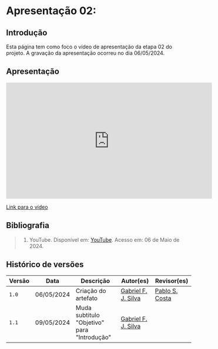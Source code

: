 # Apresentação 02:

## Introdução
Esta página tem como foco o vídeo de apresentação da etapa 02 do projeto. A gravação da apresentação ocorreu no dia 06/05/2024.

## Apresentação

<iframe width="560" height="315" src="https://www.youtube.com/embed/kU4T5trd2uM?si=IhgI4fbsKMe8TIt3" title="YouTube video player" frameborder="0" allow="accelerometer; autoplay; clipboard-write; encrypted-media; gyroscope; picture-in-picture; web-share" referrerpolicy="strict-origin-when-cross-origin" allowfullscreen></iframe>

[Link para o vídeo](https://www.youtube.com/watch?v=kU4T5trd2uM)


## Bibliografia

> 1. YouTube. Disponível em: [YouTube](https://youtube.com/kU4T5trd2uM). Acesso em: 06 de Maio de 2024.

## Histórico de versões
Versão |   Data  | Descrição | Autor(es) | Revisor(es)
------ | ---- | ------ | ---------- | ----------
`1.0` | 06/05/2024 | Criação do artefato | [Gabriel F. J. Silva](https://github.com/MMcLovin) | [Pablo S. Costa](https://www.github.com/pabloheika)
`1.1` | 09/05/2024 | Muda subtitulo "Objetivo" para "Introdução" | [Gabriel F. J. Silva](https://github.com/MMcLovin) | [](https://www.github.com/)
